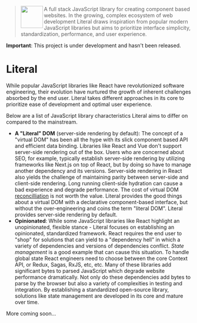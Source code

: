 > <img src="https://literaljs.s3.amazonaws.com/literal-logo.png" width="60" height="60" align="left" /> A full stack JavaScript library for creating component based websites. In the growing, complex ecosystem of web development Literal draws inspiration from popular modern JavaScript libraries but aims to prioritize interface simplicity, standardization, performance, and user experience.

**Important**: This project is under development and hasn't been released.

# Literal

While popular JavaScript libraries like React have revolutionized software engineering, their evolution have nurtured the growth of inherent challenges absorbed by the end user. Literal takes different approaches in its core to prioritize ease of development and optimal user experience.

Below are a list of JavaScript library characteristics Literal aims to differ on compared to the mainstream.

- **A "Literal" DOM** (server-side rendering by default): The concept of a "virtual DOM" has been all the hype with its slick component based API and efficient data binding. Libraries like React and Vue don't support server-side rendering out of the box. Users who are concerned about SEO, for example, typically establish server-side rendering by utilizing frameworks like Next.js on top of React, but by doing so have to manage another dependency and its versions. Server-side rendering in React also yields the challenge of maintaining parity between server-side and client-side rendering. Long running client-side hydration can cause a bad experience and degrade performance. The cost of virtual DOM [reconcilliation](https://reactjs.org/docs/reconciliation.html) is not worth the value. Literal provides the good things about a virtual DOM with a declarative component-based interface, but without the over-engineering and coins the term "literal DOM". Literal provides server-side rendering by default.
- **Opinionated**: While some JavaScript libraries like React highlight an unopinionated, flexible stance - Literal focuses on establishing an opinionated, standardized framework. React requires the end user to "shop" for solutions that can yield to a "dependency hell" in which a variety of dependencies and versions of dependencies conflict. *State management* is a good example that can cause this situation. To handle global state React engineers need to choose between the core Context API, or Redux, Sagas, RxJS, etc, etc. Many of these libraries add significant bytes to parsed JavaScript which degrade website performance dramatically. Not only do these dependencies add bytes to parse by the browser but also a variety of complexities in testing and integration. By establishing a standardized open-source library, solutions like state management are developed in its core and mature over time.

More coming soon...
